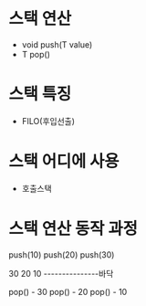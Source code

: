 # 스택 연산

- void push(T value)
- T pop()

# 스택 특징

- FILO(후입선출)

# 스택 어디에 사용

- 호출스택

# 스택 연산 동작 과정

push(10)
push(20)
push(30)

30
20
10
---------------바닥

pop() - 30
pop() - 20
pop() - 10
